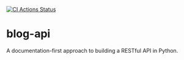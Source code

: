 [![CI Actions Status](https://github.com/samwelkanda/blog-api/workflows/CI/badge.svg)](https://github.com/samwelkanda/blog-api/actions)
# blog-api
A documentation-first approach to building a RESTful API in Python.
